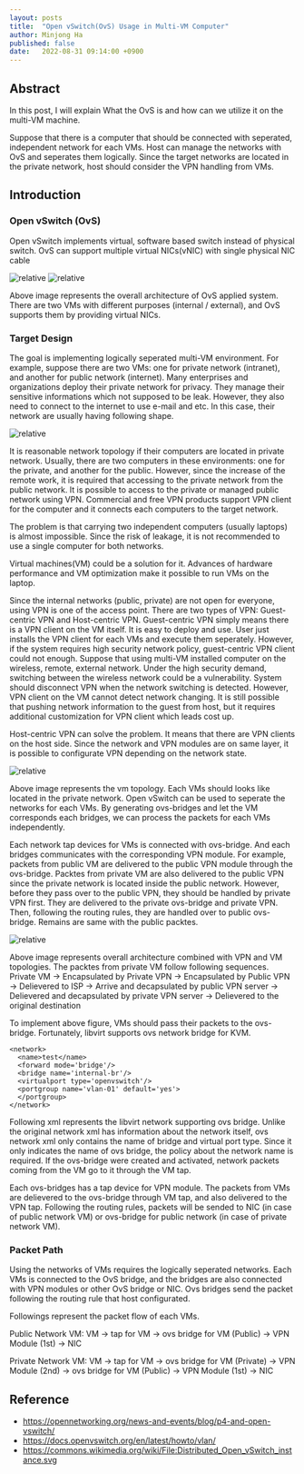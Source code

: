 ```yaml
---
layout: posts
title:  "Open vSwitch(OvS) Usage in Multi-VM Computer"
author: Minjong Ha
published: false
date:   2022-08-31 09:14:00 +0900
---
```


<!--- I think this post requires overall re-write for company security and my safe... --->

## Abstract

In this post, I will explain What the OvS is and how can we utilize it on the multi-VM machine.

Suppose that there is a computer that should be connected with seperated, independent network for each VMs.
Host can manage the networks with OvS and seperates them logically.
Since the target networks are located in the private network, host should consider the VPN handling from VMs.

## Introduction

### Open vSwitch (OvS)

Open vSwitch implements virtual, software based switch instead of physical switch.
OvS can support multiple virtual NICs(vNIC) with single physical NIC cable

<!---OvS example image --->
<img data-action="zoom" src='{{ "../assets/images/posts/2022-08-31-ovs-vpn/ovs_example_1.png" | relative_url }}' alt='relative'>
<img data-action="zoom" src='{{ "../assets/images/posts/2022-08-31-ovs-vpn/ovs_example_2.png" | relative_url }}' alt='relative'>

Above image represents the overall architecture of OvS applied system.
There are two VMs with different purposes (internal / external), and OvS supports them by providing virtual NICs.

### Target Design

The goal is implementing logically seperated multi-VM environment.
For example, suppose there are two VMs: one for private network (intranet), and another for public network (internet).
Many enterprises and organizations deploy their private network for privacy.
They manage their sensitive informations which not supposed to be leak.
However, they also need to connect to the internet to use e-mail and etc.
In this case, their network are usually having following shape.

<!---VPN Environment image--->
<img data-action="zoom" src='{{ "../assets/images/posts/2022-08-31-ovs-vpn/vpn_topology.png" | relative_url }}' alt='relative'>

It is reasonable network topology if their computers are located in private network.
Usually, there are two computers in these environments: one for the private, and another for the public.
However, since the increase of the remote work, it is required that accessing to the private network from the public network.
It is possible to access to the private or managed public network using VPN.
Commercial and free VPN products support VPN client for the computer and it connects each computers to the target network.

The problem is that carrying two independent computers (usually laptops) is almost impossible.
Since the risk of leakage, it is not recommended to use a single computer for both networks.

Virtual machines(VM) could be a solution for it.
Advances of hardware performance and VM optimization make it possible to run VMs on the laptop.

Since the internal networks (public, private) are not open for everyone, using VPN is one of the access point.
There are two types of VPN: Guest-centric VPN and Host-centric VPN.
Guest-centric VPN simply means there is a VPN client on the VM itself.
It is easy to deploy and use.
User just installs the VPN client for each VMs and execute them seperately.
However, if the system requires high security network policy, guest-centric VPN client could not enough.
Suppose that using multi-VM installed computer on the wireless, remote, external network.
Under the high security demand, switching between the wireless network could be a vulnerability.
System should disconnect VPN when the network switching is detected.
However, VPN client on the VM cannot detect network changing.
It is still possible that pushing network information to the guest from host, but it requires additional customization for VPN client which leads cost up.

Host-centric VPN can solve the problem.
It means that there are VPN clients on the host side.
Since the network and VPN modules are on same layer, it is possible to configurate VPN depending on the network state.

<!--- vm-vm model network topology --->
<img data-action="zoom" src='{{ "../assets/images/posts/2022-08-31-ovs-vpn/vm_topology.png" | relative_url }}' alt='relative'>

Above image represents the vm topology.
Each VMs should looks like located in the private network.
Open vSwitch can be used to seperate the networks for each VMs.
By generating ovs-bridges and let the VM corresponds each bridges, we can process the packets for each VMs independently.

Each network tap devices for VMs is connected with ovs-bridge.
And each bridges communicates with the corresponding VPN module.
For example, packets from public VM are delivered to the public VPN module through the ovs-bridge.
Packtes from private VM are also delivered to the public VPN since the private network is located inside the public network.
However, before they pass over to the public VPN, they should be handled by private VPN first.
They are delivered to the private ovs-bridge and private VPN.
Then, following the routing rules, they are handled over to public ovs-bridge.
Remains are same with the public packtes.

<img data-action="zoom" src='{{ "../assets/images/posts/2022-08-31-ovs-vpn/overall_topology.png" | relative_url }}' alt='relative'>

Above image represents overall architecture combined with VPN and VM topologies.
The packtes from private VM follow following sequences.
Private VM -> Encapsulated by Private VPN -> Encapsulated by Public VPN -> Delievered to ISP -> Arrive and decapsulated by public VPN server -> Delievered and decapsulated by private VPN server -> Delievered to the original destination

To implement above figure, VMs should pass their packets to the ovs-bridge.
Fortunately, libvirt supports ovs network bridge for KVM.

```
<network>
  <name>test</name>
  <forward mode='bridge'/>
  <bridge name='internal-br'/>
  <virtualport type='openvswitch'/>
  <portgroup name='vlan-01' default='yes'>
  </portgroup>
</network>
```

Following xml represents the libvirt network supporting ovs bridge.
Unlike the original network xml has information about the network itself, ovs network xml only contains the name of bridge and virtual port type.
Since it only indicates the name of ovs bridge, the policy about the network name is required.
If the ovs-bridge were created and activated, network packets coming from the VM go to it through the VM tap.

Each ovs-bridges has a tap device for VPN module.
The packets from VMs are delievered to the ovs-bridge through VM tap, and also delivered to the VPN tap.
Following the routing rules, packets will be sended to NIC (in case of public network VM) or ovs-bridge for public network (in case of private network VM).

### Packet Path

Using the networks of VMs requires the logically seperated networks.
Each VMs is connected to the OvS bridge, and the bridges are also connected with VPN modules or other OvS bridge or NIC.
Ovs bridges send the packet following the routing rule that host configurated.

Followings represent the packet flow of each VMs.

Public Network VM: VM -> tap for VM -> ovs bridge for VM (Public) -> VPN Module (1st) -> NIC

Private Network VM: VM -> tap for VM -> ovs bridge for VM (Private) -> VPN Module (2nd) -> ovs bridge for VM (Public) -> VPN Module (1st) -> NIC

## Reference

* <https://opennetworking.org/news-and-events/blog/p4-and-open-vswitch/>
* <https://docs.openvswitch.org/en/latest/howto/vlan/>
* <https://commons.wikimedia.org/wiki/File:Distributed_Open_vSwitch_instance.svg>
